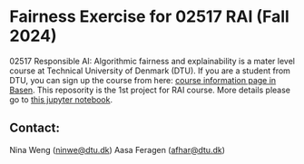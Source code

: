 # Fairness Exercise for 02517 RAI (Fall 2024)

02517 Responsible AI: Algorithmic fairness and explainability is a mater level course at Technical University of Denmark (DTU). If you are a student from DTU, you can sign up the course from here: [course information page in Basen](https://kurser.dtu.dk/course/02517). 
This reposority is the 1st project for RAI course. More details please go to [this jupyter notebook](./exercise.ipynb).

## Contact:
Nina Weng (ninwe@dtu.dk)
Aasa Feragen (afhar@dtu.dk)

